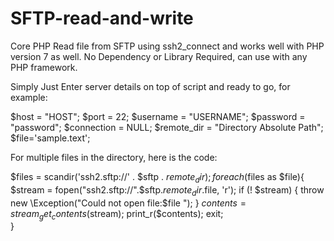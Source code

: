 # SFTP-read-and-write

Core PHP Read file from SFTP using ssh2_connect and works well with PHP version 7 as well.
No Dependency or Library Required, can use with any PHP framework.

Simply Just Enter server details on top of script and ready to go, for example:


$host = "HOST";
$port = 22;
$username = "USERNAME";
$password = "password";
$connection = NULL;
$remote_dir = "Directory Absolute Path";
$file='sample.text';

For multiple files in the directory, here is the code:

$files = scandir('ssh2.sftp://' . $sftp . $remote_dir);
foreach($files as $file){
    $stream = fopen("ssh2.sftp://".$sftp.$remote_dir.$file, 'r');
    if (! $stream) {
      throw new \Exception("Could not open file:$file ");
    }
    $contents = stream_get_contents($stream);
    print_r($contents);	exit;		
  }
